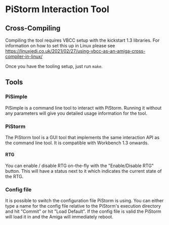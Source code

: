 # PiStorm Interaction Tool

## Cross-Compiling

Compiling the tool requires VBCC setup with the kickstart 1.3 libraries. For information on how to set this up in Linux please see https://linuxjedi.co.uk/2021/02/27/using-vbcc-as-an-amiga-cross-compiler-in-linux/

Once you have the tooling setup, just run `make`.

## Tools

### PiSimple

PiSimple is a command line tool to interact with PiStorm. Running it without any parameters will give you detailed usage information for the tool.

### PiStorm

The PiStorm tool is a GUI tool that implements the same interaction API as the command line tool. It is compatible with Workbench 1.3 onwards.

#### RTG

You can enable / disable RTG on-the-fly with the "Enable/Disable RTG" button. This will have a status next to it which indicates the current state of the RTG.

### Config file

It is possible to switch the configuration file PiStorm is using. You can either type a name for the config file relative to the PiStorm's execution directory and hit "Commit" or hit "Load Default". If the config file is valid the PiStorm will load it in and the Amiga will immediately reboot.
